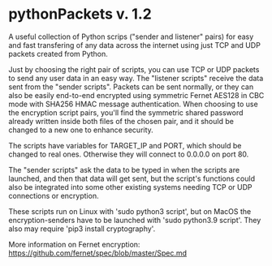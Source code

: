 # pythonPackets v. 1.2

A useful collection of Python scrips ("sender and listener" pairs) for easy and fast transfering of any data across the internet using just TCP and UDP packets created from Python.

Just by choosing the right pair of scripts, you can use TCP or UDP packets to send any user data in an easy way. The "listener scripts" receive the data sent from the "sender scripts". Packets can be sent normally, or they can also be easily end-to-end encrypted using symmetric Fernet AES128 in CBC mode with SHA256 HMAC message authentication. When choosing to use the encryption script pairs, you'll find the symmetric shared password already written inside both files of the chosen pair, and it should be changed to a new one to enhance security.

The scripts have variables for TARGET_IP and PORT, which should be changed to real ones. Otherwise they will connect to 0.0.0.0 on port 80.

The "sender scripts" ask the data to be typed in when the scripts are launched, and then that data will get sent, but the script's functions could also be integrated into some other existing systems needing TCP or UDP connections or encryption.

These scripts run on Linux with 'sudo python3 script', but on MacOS the encryption-senders have to be launched with 'sudo python3.9 script'.
They also may require 'pip3 install cryptography'.

More information on Fernet encryption: https://github.com/fernet/spec/blob/master/Spec.md

